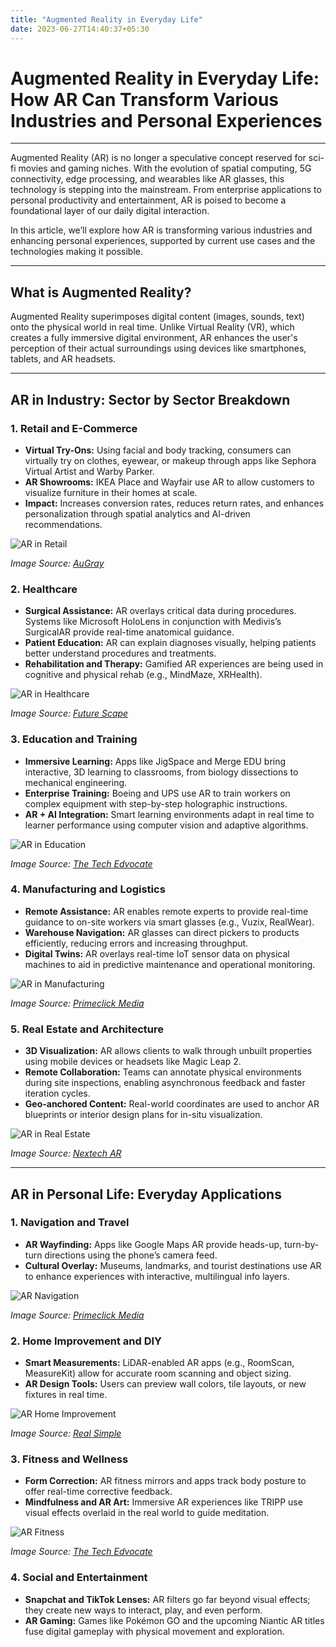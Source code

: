 ```yaml
---
title: "Augmented Reality in Everyday Life"
date: 2023-06-27T14:40:37+05:30
---
```

# Augmented Reality in Everyday Life: How AR Can Transform Various Industries and Personal Experiences
---

Augmented Reality (AR) is no longer a speculative concept reserved for sci-fi movies and gaming niches. With the evolution of spatial computing, 5G connectivity, edge processing, and wearables like AR glasses, this technology is stepping into the mainstream. From enterprise applications to personal productivity and entertainment, AR is poised to become a foundational layer of our daily digital interaction.

In this article, we’ll explore how AR is transforming various industries and enhancing personal experiences, supported by current use cases and the technologies making it possible.

---

## What is Augmented Reality?
Augmented Reality superimposes digital content (images, sounds, text) onto the physical world in real time. Unlike Virtual Reality (VR), which creates a fully immersive digital environment, AR enhances the user's perception of their actual surroundings using devices like smartphones, tablets, and AR headsets.

---

## AR in Industry: Sector by Sector Breakdown

### 1. **Retail and E-Commerce**

- **Virtual Try-Ons:** Using facial and body tracking, consumers can virtually try on clothes, eyewear, or makeup through apps like Sephora Virtual Artist and Warby Parker.
- **AR Showrooms:** IKEA Place and Wayfair use AR to allow customers to visualize furniture in their homes at scale.
- **Impact:** Increases conversion rates, reduces return rates, and enhances personalization through spatial analytics and AI-driven recommendations.

![AR in Retail](https://www.augray.com/wp-content/uploads/2018/02/AR-in-Retail.jpg)

*Image Source: [AuGray](https://www.augray.com/blog/augmented-reality-will-benefit-your-life/)*

### 2. **Healthcare**

- **Surgical Assistance:** AR overlays critical data during procedures. Systems like Microsoft HoloLens in conjunction with Medivis’s SurgicalAR provide real-time anatomical guidance.
- **Patient Education:** AR can explain diagnoses visually, helping patients better understand procedures and treatments.
- **Rehabilitation and Therapy:** Gamified AR experiences are being used in cognitive and physical rehab (e.g., MindMaze, XRHealth).

![AR in Healthcare](https://joinfuturescape.com/wp-content/uploads/2024/02/AR-in-Healthcare.jpg)

*Image Source: [Future Scape](https://joinfuturescape.com/2024/02/14/10-fascinating-examples-of-augmented-reality-in-everyday-life/)*

### 3. **Education and Training**

- **Immersive Learning:** Apps like JigSpace and Merge EDU bring interactive, 3D learning to classrooms, from biology dissections to mechanical engineering.
- **Enterprise Training:** Boeing and UPS use AR to train workers on complex equipment with step-by-step holographic instructions.
- **AR + AI Integration:** Smart learning environments adapt in real time to learner performance using computer vision and adaptive algorithms.

![AR in Education](https://www.thetechedvocate.org/wp-content/uploads/2024/02/AR-in-Education.jpg)

*Image Source: [The Tech Edvocate](https://www.thetechedvocate.org/10-cool-applications-of-ar-technology-in-everyday-life/)*

### 4. **Manufacturing and Logistics**

- **Remote Assistance:** AR enables remote experts to provide real-time guidance to on-site workers via smart glasses (e.g., Vuzix, RealWear).
- **Warehouse Navigation:** AR glasses can direct pickers to products efficiently, reducing errors and increasing throughput.
- **Digital Twins:** AR overlays real-time IoT sensor data on physical machines to aid in predictive maintenance and operational monitoring.

![AR in Manufacturing](https://primeclickmedia.com/wp-content/uploads/2023/06/AR-in-Manufacturing.jpg)

*Image Source: [Primeclick Media](https://primeclickmedia.com/augmented-reality-in-everyday-life/)*

### 5. **Real Estate and Architecture**

- **3D Visualization:** AR allows clients to walk through unbuilt properties using mobile devices or headsets like Magic Leap 2.
- **Remote Collaboration:** Teams can annotate physical environments during site inspections, enabling asynchronous feedback and faster iteration cycles.
- **Geo-anchored Content:** Real-world coordinates are used to anchor AR blueprints or interior design plans for in-situ visualization.

![AR in Real Estate](https://www.nextechar.com/wp-content/uploads/2023/05/AR-in-Real-Estate.jpg)

*Image Source: [Nextech AR](https://www.nextechar.com/blog/real-world-applications-of-augmented-reality)*

---

## AR in Personal Life: Everyday Applications

### 1. **Navigation and Travel**

- **AR Wayfinding:** Apps like Google Maps AR provide heads-up, turn-by-turn directions using the phone’s camera feed.
- **Cultural Overlay:** Museums, landmarks, and tourist destinations use AR to enhance experiences with interactive, multilingual info layers.

![AR Navigation](https://primeclickmedia.com/wp-content/uploads/2023/06/AR-Navigation.jpg)

*Image Source: [Primeclick Media](https://primeclickmedia.com/augmented-reality-in-everyday-life/)*

### 2. **Home Improvement and DIY**

- **Smart Measurements:** LiDAR-enabled AR apps (e.g., RoomScan, MeasureKit) allow for accurate room scanning and object sizing.
- **AR Design Tools:** Users can preview wall colors, tile layouts, or new fixtures in real time.

![AR Home Improvement](https://www.realsimple.com/wp-content/uploads/2023/02/AR-Home-Design.jpg)

*Image Source: [Real Simple](https://www.realsimple.com/ar-home-design-6831070)*

### 3. **Fitness and Wellness**

- **Form Correction:** AR fitness mirrors and apps track body posture to offer real-time corrective feedback.
- **Mindfulness and AR Art:** Immersive AR experiences like TRIPP use visual effects overlaid in the real world to guide meditation.

![AR Fitness](https://www.thetechedvocate.org/wp-content/uploads/2024/02/AR-Fitness.jpg)

*Image Source: [The Tech Edvocate](https://www.thetechedvocate.org/10-cool-applications-of-ar-technology-in-everyday-life/)*

### 4. **Social and Entertainment**

- **Snapchat and TikTok Lenses:** AR filters go far beyond visual effects; they create new ways to interact, play, and even perform.
- **AR Gaming:** Games like Pokémon GO and the upcoming Niantic AR titles fuse digital gameplay with physical movement and exploration.